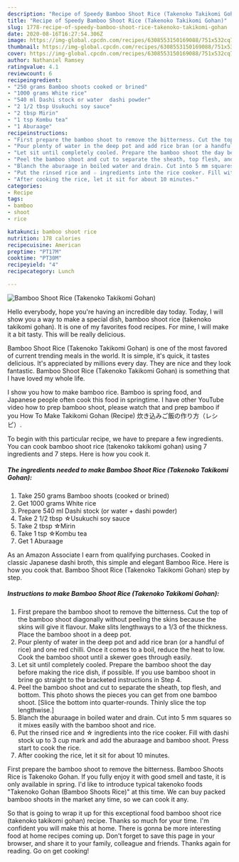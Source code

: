 ```yaml
---
description: "Recipe of Speedy Bamboo Shoot Rice (Takenoko Takikomi Gohan)"
title: "Recipe of Speedy Bamboo Shoot Rice (Takenoko Takikomi Gohan)"
slug: 1778-recipe-of-speedy-bamboo-shoot-rice-takenoko-takikomi-gohan
date: 2020-08-16T16:27:54.306Z
image: https://img-global.cpcdn.com/recipes/6308553150169088/751x532cq70/bamboo-shoot-rice-takenoko-takikomi-gohan-recipe-main-photo.jpg
thumbnail: https://img-global.cpcdn.com/recipes/6308553150169088/751x532cq70/bamboo-shoot-rice-takenoko-takikomi-gohan-recipe-main-photo.jpg
cover: https://img-global.cpcdn.com/recipes/6308553150169088/751x532cq70/bamboo-shoot-rice-takenoko-takikomi-gohan-recipe-main-photo.jpg
author: Nathaniel Ramsey
ratingvalue: 4.1
reviewcount: 6
recipeingredient:
- "250 grams Bamboo shoots cooked or brined"
- "1000 grams White rice"
- "540 ml Dashi stock or water  dashi powder"
- "2 1/2 tbsp Usukuchi soy sauce"
- "2 tbsp Mirin"
- "1 tsp Kombu tea"
- "1 Aburaage"
recipeinstructions:
- "First prepare the bamboo shoot to remove the bitterness. Cut the top of the bamboo shoot diagonally without peeling the skins because the skins will give it flavour. Make slits lengthways to a 1/3 of the thickness. Place the bamboo shoot in a deep pot."
- "Pour plenty of water in the deep pot and add rice bran (or a handful of rice) and one red chilli. Once it comes to a boil, reduce the heat to low. Cook the bamboo shoot until a skewer goes through easily."
- "Let sit until completely cooled. Prepare the bamboo shoot the day before making the rice dish, if possible. If you use bamboo shoot in brine go straight to the bracketed instructions in Step 4."
- "Peel the bamboo shoot and cut to separate the sheath, top flesh, and bottom. This photo shows the pieces you can get from one bamboo shoot. [Slice the bottom into quarter-rounds. Thinly slice the top lengthwise.]"
- "Blanch the aburaage in boiled water and drain. Cut into 5 mm squares so it mixes easily with the bamboo shoot and rice."
- "Put the rinsed rice and ☆ ingredients into the rice cooker. Fill with dashi stock up to 3 cup mark and add the aburaage and bamboo shoot. Press start to cook the rice."
- "After cooking the rice, let it sit for about 10 minutes."
categories:
- Recipe
tags:
- bamboo
- shoot
- rice

katakunci: bamboo shoot rice 
nutrition: 178 calories
recipecuisine: American
preptime: "PT17M"
cooktime: "PT30M"
recipeyield: "4"
recipecategory: Lunch

---
```



![Bamboo Shoot Rice (Takenoko Takikomi Gohan)](https://img-global.cpcdn.com/recipes/6308553150169088/751x532cq70/bamboo-shoot-rice-takenoko-takikomi-gohan-recipe-main-photo.jpg)

Hello everybody, hope you're having an incredible day today. Today, I will show you a way to make a special dish, bamboo shoot rice (takenoko takikomi gohan). It is one of my favorites food recipes. For mine, I will make it a bit tasty. This will be really delicious.

Bamboo Shoot Rice (Takenoko Takikomi Gohan) is one of the most favored of current trending meals in the world. It is simple, it's quick, it tastes delicious. It's appreciated by millions every day. They are nice and they look fantastic. Bamboo Shoot Rice (Takenoko Takikomi Gohan) is something that I have loved my whole life.

I show you how to make bamboo rice. Bamboo is spring food, and Japanese people often cook this food in springtime. I have other YouTube video how to prep bamboo shoot, please watch that and prep bamboo if you How To Make Takikomi Gohan (Recipe) 炊き込みご飯の作り方（レシピ）.


To begin with this particular recipe, we have to prepare a few ingredients. You can cook bamboo shoot rice (takenoko takikomi gohan) using 7 ingredients and 7 steps. Here is how you cook it.

<!--inarticleads1-->

##### The ingredients needed to make Bamboo Shoot Rice (Takenoko Takikomi Gohan):

1. Take 250 grams Bamboo shoots (cooked or brined)
1. Get 1000 grams White rice
1. Prepare 540 ml Dashi stock (or water + dashi powder)
1. Take 2 1/2 tbsp ☆Usukuchi soy sauce
1. Take 2 tbsp ☆Mirin
1. Take 1 tsp ☆Kombu tea
1. Get 1 Aburaage


As an Amazon Associate I earn from qualifying purchases. Cooked in classic Japanese dashi broth, this simple and elegant Bamboo Rice. Here is how you cook that. Bamboo Shoot Rice (Takenoko Takikomi Gohan) step by step. 

<!--inarticleads2-->

##### Instructions to make Bamboo Shoot Rice (Takenoko Takikomi Gohan):

1. First prepare the bamboo shoot to remove the bitterness. Cut the top of the bamboo shoot diagonally without peeling the skins because the skins will give it flavour. Make slits lengthways to a 1/3 of the thickness. Place the bamboo shoot in a deep pot.
1. Pour plenty of water in the deep pot and add rice bran (or a handful of rice) and one red chilli. Once it comes to a boil, reduce the heat to low. Cook the bamboo shoot until a skewer goes through easily.
1. Let sit until completely cooled. Prepare the bamboo shoot the day before making the rice dish, if possible. If you use bamboo shoot in brine go straight to the bracketed instructions in Step 4.
1. Peel the bamboo shoot and cut to separate the sheath, top flesh, and bottom. This photo shows the pieces you can get from one bamboo shoot. [Slice the bottom into quarter-rounds. Thinly slice the top lengthwise.]
1. Blanch the aburaage in boiled water and drain. Cut into 5 mm squares so it mixes easily with the bamboo shoot and rice.
1. Put the rinsed rice and ☆ ingredients into the rice cooker. Fill with dashi stock up to 3 cup mark and add the aburaage and bamboo shoot. Press start to cook the rice.
1. After cooking the rice, let it sit for about 10 minutes.


First prepare the bamboo shoot to remove the bitterness. Bamboo Shoots Rice is Takenoko Gohan. If you fully enjoy it with good smell and taste, it is only available in spring. I&#39;d like to introduce typical takenoko foods &#34;Takenoko Gohan (Bamboo Shoots Rice)&#34; at this time. We can buy packed bamboo shoots in the market any time, so we can cook it any. 

So that is going to wrap it up for this exceptional food bamboo shoot rice (takenoko takikomi gohan) recipe. Thanks so much for your time. I'm confident you will make this at home. There is gonna be more interesting food at home recipes coming up. Don't forget to save this page in your browser, and share it to your family, colleague and friends. Thanks again for reading. Go on get cooking!
